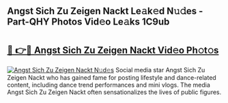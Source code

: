 ## Angst Sich Zu Zeigen Nackt Le𝚊k𝚎d N𝚞𝚍es - Part-QHY Photos Vid𝚎o Le𝚊ks 1C9ub

# <h2><a href="http://fbaaye3.evod.top/?m=Angst+Sich+Zu+Zeigen+Nackt">🔗 👉🔴 Angst Sich Zu Zeigen Nackt Vid𝚎o Ph𝚘t𝚘s</a></h2>

[![Angst Sich Zu Zeigen Nackt N𝚞d𝚎s](https://i.imgur.com/8V9OHl7.gif)](http://fbaaye3.evod.top/?m=Angst+Sich+Zu+Zeigen+Nackt)
Social media star Angst Sich Zu Zeigen Nackt who has gained fame for posting lifestyle and dance-related content, including dance trend performances and mini vlogs. The media Angst Sich Zu Zeigen Nackt often sensationalizes the lives of public figures. 
